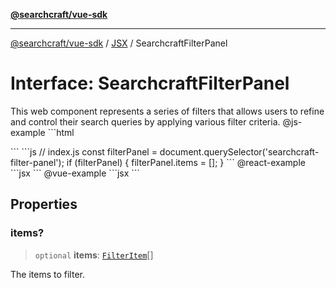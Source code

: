 [**@searchcraft/vue-sdk**](/reference/sdk/js-vue/README.md)

***

[@searchcraft/vue-sdk](/reference/sdk/js-vue/globals.md) / [JSX](/reference/sdk/js-vue/namespaces/JSX/README.md) / SearchcraftFilterPanel

# Interface: SearchcraftFilterPanel

This web component represents a series of filters that allows users to refine and control their search queries by applying various filter criteria.
@js-example ```html
<!-- index.html -->
<searchcraft-filter-panel />
```
```js
// index.js
const filterPanel = document.querySelector('searchcraft-filter-panel');
if (filterPanel) {
  filterPanel.items = [];
}
```
@react-example ```jsx
<SearchcraftFilterPanel items={[]} />
```
@vue-example ```jsx
<SearchcraftFilterPanel :items="[]" />
```

## Properties

### items?

> `optional` **items**: [`FilterItem`](/reference/sdk/js-vue/interfaces/FilterItem.md)[]

The items to filter.
